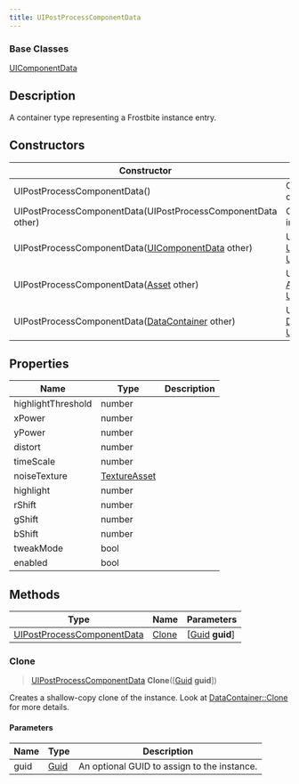 ```yaml
---
title: UIPostProcessComponentData
---
```

### Base Classes

[UIComponentData](UIComponentData)

## Description

A container type representing a Frostbite instance entry.

## Constructors

| Constructor                                                                           | Description                                                                                                                                 |
| ------------------------------------------------------------------------------------- | ------------------------------------------------------------------------------------------------------------------------------------------- |
| UIPostProcessComponentData()                                                          | Create a new instance of this container type.                                                                                               |
| UIPostProcessComponentData(UIPostProcessComponentData other)                          | Create a reference copy of an instance of the same type.                                                                                    |
| UIPostProcessComponentData([UIComponentData](UIComponentData) other)                  | Upcast an instance of type [UIComponentData](UIComponentData) to [UIPostProcessComponentData](UIPostProcessComponentData).                  |
| UIPostProcessComponentData([Asset](Asset) other)                                      | Upcast an instance of type [Asset](Asset) to [UIPostProcessComponentData](UIPostProcessComponentData).                                      |
| UIPostProcessComponentData([DataContainer](/vext/ref/shared/class/datacontainer) other) | Upcast an instance of type [DataContainer](/vext/ref/shared/class/datacontainer) to [UIPostProcessComponentData](UIPostProcessComponentData). |

## Properties

| Name               | Type                         | Description |
| ------------------ | ---------------------------- | ----------- |
| highlightThreshold | number                       |             |
| xPower             | number                       |             |
| yPower             | number                       |             |
| distort            | number                       |             |
| timeScale          | number                       |             |
| noiseTexture       | [TextureAsset](TextureAsset) |             |
| highlight          | number                       |             |
| rShift             | number                       |             |
| gShift             | number                       |             |
| bShift             | number                       |             |
| tweakMode          | bool                         |             |
| enabled            | bool                         |             |

## Methods

| Type                                                     | Name            | Parameters                                     |
| -------------------------------------------------------- | --------------- | ---------------------------------------------- |
| [UIPostProcessComponentData](UIPostProcessComponentData) | [Clone](#clone) | \[[Guid](/vext/ref/shared/class/guid) **guid**\] |

### Clone

> [UIPostProcessComponentData](UIPostProcessComponentData) **Clone**(\[[Guid](/vext/ref/shared/class/guid) **guid**\])

Creates a shallow-copy clone of the instance. Look at [DataContainer::Clone](/vext/ref/shared/class/datacontainer#clone) for more details.

#### Parameters

| Name | Type         | Description                                 |
| ---- | ------------ | ------------------------------------------- |
| guid | [Guid](Guid) | An optional GUID to assign to the instance. |

